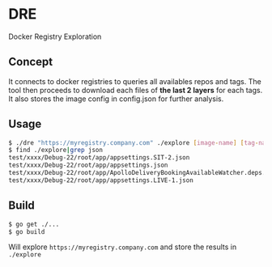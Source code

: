 # DRE

Docker Registry Exploration

## Concept

It connects to docker registries to queries all availables repos and tags.
The tool then proceeds to download each files of **the last 2 layers** for each tags.
It also stores the image config in config.json for further analysis.

## Usage

```sh
$ ./dre "https://myregistry.company.com" ./explore [image-name] [tag-name]
$ find ./explore|grep json
test/xxxx/Debug-22/root/app/appsettings.SIT-2.json
test/xxxx/Debug-22/root/app/appsettings.json
test/xxxx/Debug-22/root/app/ApolloDeliveryBookingAvailableWatcher.deps.json
test/xxxx/Debug-22/root/app/appsettings.LIVE-1.json
```

## Build

```sh
$ go get ./...
$ go build
```

Will explore `https://myregistry.company.com` and store the results in `./explore`
